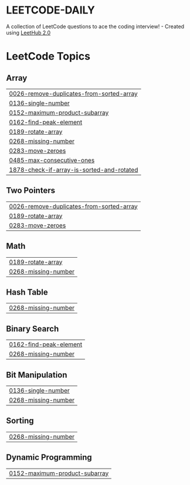 # LEETCODE-DAILY
A collection of LeetCode questions to ace the coding interview! - Created using [LeetHub 2.0](https://github.com/maitreya2954/LeetHub-2.0-Firefox)

<!---LeetCode Topics Start-->
# LeetCode Topics
## Array
|  |
| ------- |
| [0026-remove-duplicates-from-sorted-array](https://github.com/PrashantPatil-2005/LEETCODE-DAILY/tree/master/0026-remove-duplicates-from-sorted-array) |
| [0136-single-number](https://github.com/PrashantPatil-2005/LEETCODE-DAILY/tree/master/0136-single-number) |
| [0152-maximum-product-subarray](https://github.com/PrashantPatil-2005/LEETCODE-DAILY/tree/master/0152-maximum-product-subarray) |
| [0162-find-peak-element](https://github.com/PrashantPatil-2005/LEETCODE-DAILY/tree/master/0162-find-peak-element) |
| [0189-rotate-array](https://github.com/PrashantPatil-2005/LEETCODE-DAILY/tree/master/0189-rotate-array) |
| [0268-missing-number](https://github.com/PrashantPatil-2005/LEETCODE-DAILY/tree/master/0268-missing-number) |
| [0283-move-zeroes](https://github.com/PrashantPatil-2005/LEETCODE-DAILY/tree/master/0283-move-zeroes) |
| [0485-max-consecutive-ones](https://github.com/PrashantPatil-2005/LEETCODE-DAILY/tree/master/0485-max-consecutive-ones) |
| [1878-check-if-array-is-sorted-and-rotated](https://github.com/PrashantPatil-2005/LEETCODE-DAILY/tree/master/1878-check-if-array-is-sorted-and-rotated) |
## Two Pointers
|  |
| ------- |
| [0026-remove-duplicates-from-sorted-array](https://github.com/PrashantPatil-2005/LEETCODE-DAILY/tree/master/0026-remove-duplicates-from-sorted-array) |
| [0189-rotate-array](https://github.com/PrashantPatil-2005/LEETCODE-DAILY/tree/master/0189-rotate-array) |
| [0283-move-zeroes](https://github.com/PrashantPatil-2005/LEETCODE-DAILY/tree/master/0283-move-zeroes) |
## Math
|  |
| ------- |
| [0189-rotate-array](https://github.com/PrashantPatil-2005/LEETCODE-DAILY/tree/master/0189-rotate-array) |
| [0268-missing-number](https://github.com/PrashantPatil-2005/LEETCODE-DAILY/tree/master/0268-missing-number) |
## Hash Table
|  |
| ------- |
| [0268-missing-number](https://github.com/PrashantPatil-2005/LEETCODE-DAILY/tree/master/0268-missing-number) |
## Binary Search
|  |
| ------- |
| [0162-find-peak-element](https://github.com/PrashantPatil-2005/LEETCODE-DAILY/tree/master/0162-find-peak-element) |
| [0268-missing-number](https://github.com/PrashantPatil-2005/LEETCODE-DAILY/tree/master/0268-missing-number) |
## Bit Manipulation
|  |
| ------- |
| [0136-single-number](https://github.com/PrashantPatil-2005/LEETCODE-DAILY/tree/master/0136-single-number) |
| [0268-missing-number](https://github.com/PrashantPatil-2005/LEETCODE-DAILY/tree/master/0268-missing-number) |
## Sorting
|  |
| ------- |
| [0268-missing-number](https://github.com/PrashantPatil-2005/LEETCODE-DAILY/tree/master/0268-missing-number) |
## Dynamic Programming
|  |
| ------- |
| [0152-maximum-product-subarray](https://github.com/PrashantPatil-2005/LEETCODE-DAILY/tree/master/0152-maximum-product-subarray) |
<!---LeetCode Topics End-->